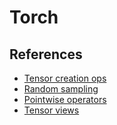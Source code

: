 # Torch

## References

- [Tensor creation ops](https://pytorch.org/docs/stable/torch.html#tensor-creation-ops)
- [Random sampling](https://pytorch.org/docs/stable/torch.html#random-sampling)
- [Pointwise operators](https://pytorch.org/docs/stable/torch.html#math-operations)
- [Tensor views](https://pytorch.org/docs/stable/tensor_view.html)
